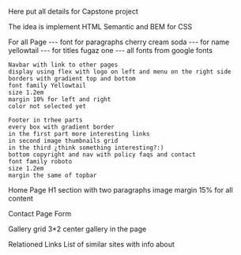 Here put all details for Capstone project

The idea is implement HTML Semantic and BEM for CSS

For all Page
    --- font for paragraphs cherry cream soda
    --- for name yellowtail
    --- for titles fugaz one
    --- all fonts from google fonts

    Navbar with link to other pages
    display using flex with logo on left and menu on the right side
    borders with gradient top and bottom
    font family Yellowtail
    size 1.2em
    margin 10% for left and right
    color not selected yet

    Footer in trhee parts
    every box with gradient border
    in the first part more interesting links
    in second image thumbnails grid
    in the third ¿think something interesting?:)
    bottom copyright and nav with policy faqs and contact
    font family roboto
    size 1.2em
    margin the same of topbar

Home Page
    H1
    section with two paragraphs
    image
    margin 15% for all content

Contact Page
    Form

Gallery
    grid 3*2
    center gallery in the page

Relationed Links
    List of similar sites with info about
